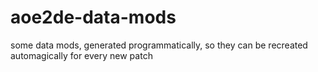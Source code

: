 # aoe2de-data-mods
some data mods, generated programmatically, so they can be recreated automagically for every new patch
